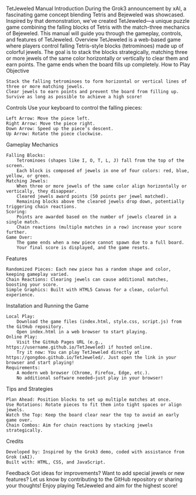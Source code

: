 TetJeweled Manual
Introduction
During the Grok3 announcement by xAI, a fascinating game concept blending Tetris and Bejeweled was showcased. Inspired by that demonstration, we’ve created TetJeweled—a unique puzzle game combining the falling blocks of Tetris with the match-three mechanics of Bejeweled. This manual will guide you through the gameplay, controls, and features of TetJeweled.
Overview
TetJeweled is a web-based game where players control falling Tetris-style blocks (tetrominoes) made up of colorful jewels. The goal is to stack the blocks strategically, matching three or more jewels of the same color horizontally or vertically to clear them and earn points. The game ends when the board fills up completely.
How to Play
Objective

    Stack the falling tetrominoes to form horizontal or vertical lines of three or more matching jewels.
    Clear jewels to earn points and prevent the board from filling up.
    Survive as long as possible to achieve a high score!

Controls
Use your keyboard to control the falling pieces:

    Left Arrow: Move the piece left.
    Right Arrow: Move the piece right.
    Down Arrow: Speed up the piece’s descent.
    Up Arrow: Rotate the piece clockwise.

Gameplay Mechanics

    Falling Blocks:
        Tetrominoes (shapes like I, O, T, L, J) fall from the top of the screen.
        Each block is composed of jewels in one of four colors: red, blue, yellow, or green.
    Matching Jewels:
        When three or more jewels of the same color align horizontally or vertically, they disappear.
        Cleared jewels award points (50 points per jewel matched).
        Remaining blocks above the cleared jewels drop down, potentially triggering chain reactions.
    Scoring:
        Points are awarded based on the number of jewels cleared in a single match.
        Chain reactions (multiple matches in a row) increase your score further.
    Game Over:
        The game ends when a new piece cannot spawn due to a full board.
        Your final score is displayed, and the game resets.

Features

    Randomized Pieces: Each new piece has a random shape and color, keeping gameplay varied.
    Chain Reactions: Clearing jewels can cause additional matches, boosting your score.
    Simple Graphics: Built with HTML5 Canvas for a clean, colorful experience.

Installation and Running the Game

    Local Play:
        Download the game files (index.html, style.css, script.js) from the GitHub repository.
        Open index.html in a web browser to start playing.
    Online Play:
        Visit the GitHub Pages URL (e.g., https://username.github.io/TetJeweled) if hosted online.
        Try it now: You can play TetJeweled directly at https://gongdoo.github.io/TetJeweled/. Just open the link in your browser and start playing!
    Requirements:
        A modern web browser (Chrome, Firefox, Edge, etc.).
        No additional software needed—just play in your browser!

Tips and Strategies

    Plan Ahead: Position blocks to set up multiple matches at once.
    Use Rotations: Rotate pieces to fit them into tight spaces or align jewels.
    Watch the Top: Keep the board clear near the top to avoid an early game over.
    Chain Combos: Aim for chain reactions by stacking jewels strategically.

Credits

    Developed by: Inspired by the Grok3 demo, coded with assistance from Grok (xAI).
    Built with: HTML, CSS, and JavaScript.

Feedback
Got ideas for improvements? Want to add special jewels or new features? Let us know by contributing to the GitHub repository or sharing your thoughts!
Enjoy playing TetJeweled and aim for the highest score!
